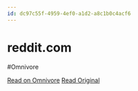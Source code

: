 ```yaml
---
id: dc97c55f-4959-4ef0-a1d2-a8c1b0c4acf6
---
```


# reddit.com
#Omnivore

[Read on Omnivore](https://omnivore.app/me/https-www-reddit-com-r-ipad-comments-zqh-5-rt-comment-jcbiu-2-d-190c4400975)
[Read Original](https://www.reddit.com/r/ipad/comments/zqh5rt/comment/jcbiu2d/)


